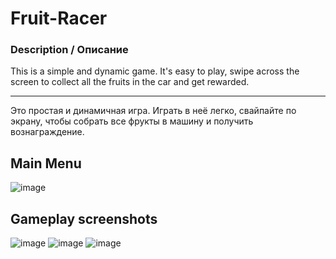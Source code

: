 # Fruit-Racer
### Description / Описание
This is a simple and dynamic game. It's easy to play, swipe across the screen to collect all the fruits in the car and get rewarded.
________________
Это простая и динамичная игра. Играть в неё легко, свайпайте по экрану, чтобы собрать все фрукты в машину и получить вознаграждение.
## Main Menu
![image](https://github.com/Krpfsh/Fruit-Racer/assets/68349933/1b1412dd-8528-4685-9d3d-fcb4df348612)
## Gameplay screenshots
![image](https://github.com/Krpfsh/Fruit-Racer/assets/68349933/22cb38fe-0e57-4dc3-a5c9-1847a5ad177c)
![image](https://github.com/Krpfsh/Fruit-Racer/assets/68349933/8f3232e4-126a-486b-86a0-a13a8d1a29dc)
![image](https://github.com/Krpfsh/Fruit-Racer/assets/68349933/3565c42f-a33f-437b-9298-c9bee6797506)
